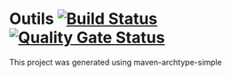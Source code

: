 # Outils [![Build Status](https://travis-ci.com/FourmiPanda/Outils.svg?token=7xPzapjzyBiydkXox7Sw&branch=master)](https://travis-ci.com/FourmiPanda/Outils) [![Quality Gate Status](https://sonarcloud.io/api/project_badges/measure?project=org.imt.outils%3Aoutils&metric=alert_status)](https://sonarcloud.io/dashboard?id=org.imt.outils%3Aoutils)


This project was generated using maven-archtype-simple


